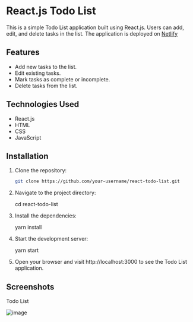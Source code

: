 # React.js Todo List

This is a simple Todo List application built using React.js. Users can add, edit, and delete tasks in the list. The application is deployed on 
[Netlify](https://todo-react-js-crud.netlify.app/)


## Features

- Add new tasks to the list.
- Edit existing tasks.
- Mark tasks as complete or incomplete.
- Delete tasks from the list.

## Technologies Used

- React.js
- HTML
- CSS
- JavaScript

## Installation

1. Clone the repository:

   ```bash
   git clone https://github.com/your-username/react-todo-list.git
   
2. Navigate to the project directory:

   cd react-todo-list

3. Install the dependencies:

   yarn install

4. Start the development server:

   yarn start

5. Open your browser and visit http://localhost:3000 to see the Todo List application.

## Screenshots
Todo List

![image](https://github.com/yagnikdevani00/todo-web/assets/133557751/3a266e27-84a9-409f-8c18-7648339ca2b5)


